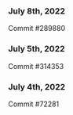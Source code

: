 ### July 8th, 2022

Commit #289880

### July 5th, 2022

Commit #314353


### July 4th, 2022

Commit #72281
